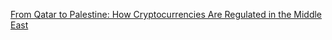 [From Qatar to Palestine: How Cryptocurrencies Are Regulated in the Middle East](https://cointelegraph.com/news/from-qatar-to-palestine-how-cryptocurrencies-are-regulated-in-the-middle-east)